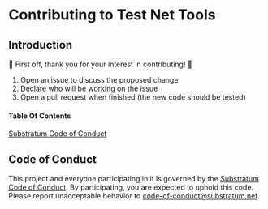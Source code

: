 # Contributing to Test Net Tools

## Introduction

:tada: First off, thank you for your interest in contributing! :tada:

1) Open an issue to discuss the proposed change
2) Declare who will be working on the issue
3) Open a pull request when finished (the new code should be tested)


#### Table Of Contents

[Substratum Code of Conduct](CODE-OF-CONDUCT.md)


## Code of Conduct

This project and everyone participating in it is governed by the [Substratum Code of Conduct](CODE-OF-CONDUCT.md). 
By participating, you are expected to uphold this code. 
Please report unacceptable behavior to [code-of-conduct@substratum.net](mailto:code-of-conduct@substratum.net).